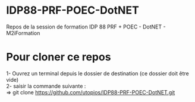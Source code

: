 # IDP88-PRF-POEC-DotNET
Repos de la session de formation IDP 88 PRF + POEC - DotNET  -  M2iFormation

# Pour cloner ce repos
1- Ouvrez un terminal depuis le dossier de destination (ce dossier doit être vide) <br>
2- saisir la commande suivante : <br>
 => git clone https://github.com/utopios/IDP88-PRF-POEC-DotNET.git 
